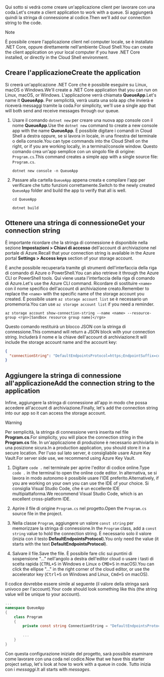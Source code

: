 <span data-ttu-id="3391f-101">Qui sotto si vedrà come creare un'applicazione client per lavorare con una coda.</span><span class="sxs-lookup"><span data-stu-id="3391f-101">Let's create a client application to work with a queue.</span></span> <span data-ttu-id="3391f-102">Si aggiungerà quindi la stringa di connessione al codice.</span><span class="sxs-lookup"><span data-stu-id="3391f-102">Then we'll add our connection string to the code.</span></span>

> [!NOTE]
> <span data-ttu-id="3391f-103">È possibile creare l'applicazione client nel computer locale, se è installato .NET Core, oppure direttamente nell'ambiente Cloud Shell.</span><span class="sxs-lookup"><span data-stu-id="3391f-103">You can create the client application on your local computer if you have .NET Core installed, or directly in the Cloud Shell environment.</span></span>

## <a name="create-the-application"></a><span data-ttu-id="3391f-104">Creare l'applicazione</span><span class="sxs-lookup"><span data-stu-id="3391f-104">Create the application</span></span>

<span data-ttu-id="3391f-105">Si creerà un'applicazione .NET Core che è possibile eseguire su Linux, macOS o Windows.</span><span class="sxs-lookup"><span data-stu-id="3391f-105">We'll create a .NET Core application that you can run on Linux, macOS, or Windows.</span></span> <span data-ttu-id="3391f-106">L'applicazione verrà chiamata **QueueApp**.</span><span class="sxs-lookup"><span data-stu-id="3391f-106">Let's name it **QueueApp**.</span></span> <span data-ttu-id="3391f-107">Per semplicità, verrà usata una sola app che invierà e riceverà messaggi tramite la coda.</span><span class="sxs-lookup"><span data-stu-id="3391f-107">For simplicity, we'll use a single app that will both send and receive messages through our queue.</span></span>

1. <span data-ttu-id="3391f-108">Usare il comando `dotnet new` per creare una nuova app console con il nome **QueueApp**.</span><span class="sxs-lookup"><span data-stu-id="3391f-108">Use the `dotnet new` command to create a new console app with the name **QueueApp**.</span></span> <span data-ttu-id="3391f-109">È possibile digitare i comandi in Cloud Shell a destra oppure, se si lavora in locale, in una finestra del terminale o della console.</span><span class="sxs-lookup"><span data-stu-id="3391f-109">You can type commands into the Cloud Shell on the right, or if you are working locally, in a terminal/console window.</span></span> <span data-ttu-id="3391f-110">Questo comando crea un'app semplice con un singolo file di origine: `Program.cs`.</span><span class="sxs-lookup"><span data-stu-id="3391f-110">This command creates a simple app with a single source file: `Program.cs`.</span></span>

    ```azurecli
    dotnet new console -n QueueApp
    ```

1. <span data-ttu-id="3391f-111">Passare alla cartella `QueueApp` appena creata e compilare l'app per verificare che tutto funzioni correttamente.</span><span class="sxs-lookup"><span data-stu-id="3391f-111">Switch to the newly created `QueueApp` folder and build the app to verify that all is well.</span></span>

    ```azurecli
    cd QueueApp
    ```

    ```azurecli
    dotnet build
    ```

## <a name="get-your-connection-string"></a><span data-ttu-id="3391f-112">Ottenere una stringa di connessione</span><span class="sxs-lookup"><span data-stu-id="3391f-112">Get your connection string</span></span>

<span data-ttu-id="3391f-113">È importante ricordare che la stringa di connessione è disponibile nella sezione **Impostazioni > Chiavi di accesso** dell'account di archiviazione nel portale di Azure.</span><span class="sxs-lookup"><span data-stu-id="3391f-113">Recall that your connection string is available in the Azure portal **Settings > Access keys** section of your storage account.</span></span>

<span data-ttu-id="3391f-114">È anche possibile recuperarla tramite gli strumenti dell'interfaccia della riga di comando di Azure o PowerShell.</span><span class="sxs-lookup"><span data-stu-id="3391f-114">You can also retrieve it through the Azure CLI or PowerShell tools.</span></span> <span data-ttu-id="3391f-115">Qui viene usata l'interfaccia della riga di comando di Azure.</span><span class="sxs-lookup"><span data-stu-id="3391f-115">Let's use the Azure CLI command.</span></span> <span data-ttu-id="3391f-116">Ricordare di sostituire `<name>` con il nome specifico dell'account di archiviazione creato.</span><span class="sxs-lookup"><span data-stu-id="3391f-116">Remember to replace the `<name>` with the specific name of the storage account you created.</span></span> <span data-ttu-id="3391f-117">È possibile usare `az storage account list` se è necessario un promemoria.</span><span class="sxs-lookup"><span data-stu-id="3391f-117">You can use `az storage account list` if you need a reminder.</span></span>

```azurecli
az storage account show-connection-string --name <name> --resource-group <rgn>[Sandbox resource group name]</rgn>
```

<span data-ttu-id="3391f-118">Questo comando restituirà un blocco JSON con la stringa di connessione.</span><span class="sxs-lookup"><span data-stu-id="3391f-118">This command will return a JSON block with your connection string.</span></span> <span data-ttu-id="3391f-119">Includerà il nome e la chiave dell'account di archiviazione:</span><span class="sxs-lookup"><span data-stu-id="3391f-119">It will include the storage account name and the account key:</span></span>

```json
{
  "connectionString": "DefaultEndpointsProtocol=https;EndpointSuffix=core.windows.net;AccountName=<name>;AccountKey=vyw6aKz2PtSAgQ4ljJQgJFgxbCETdXt39ZyYQ5fLqoBJj/gT+43TbrhoVco7Rqj/AAJVlvFORRfnYqGHiX9QcQ=="
}
```

## <a name="add-the-connection-string-to-the-application"></a><span data-ttu-id="3391f-120">Aggiungere la stringa di connessione all'applicazione</span><span class="sxs-lookup"><span data-stu-id="3391f-120">Add the connection string to the application</span></span>

<span data-ttu-id="3391f-121">Infine, aggiungere la stringa di connessione all'app in modo che possa accedere all'account di archiviazione.</span><span class="sxs-lookup"><span data-stu-id="3391f-121">Finally, let's add the connection string into our app so it can access the storage account.</span></span>

> [!WARNING]
> <span data-ttu-id="3391f-122">Per semplicità, la stringa di connessione verrà inserita nel file **Program.cs**.</span><span class="sxs-lookup"><span data-stu-id="3391f-122">For simplicity, you will place the connection string in the **Program.cs** file.</span></span> <span data-ttu-id="3391f-123">In un'applicazione di produzione è necessario archiviarla in una posizione sicura.</span><span class="sxs-lookup"><span data-stu-id="3391f-123">In a production application, you should store it in a secure location.</span></span> <span data-ttu-id="3391f-124">Per l'uso sul lato server, è consigliabile usare Azure Key Vault.</span><span class="sxs-lookup"><span data-stu-id="3391f-124">For server side use, we recommend using Azure Key Vault.</span></span>

1. <span data-ttu-id="3391f-125">Digitare `code .` nel terminale per aprire l'editor di codice online.</span><span class="sxs-lookup"><span data-stu-id="3391f-125">Type `code .` in the terminal to open the online code editor.</span></span> <span data-ttu-id="3391f-126">In alternativa, se si lavora in modo autonomo è possibile usare l'IDE preferito.</span><span class="sxs-lookup"><span data-stu-id="3391f-126">Alternatively, if you are working on your own you can use the IDE of your choice.</span></span> <span data-ttu-id="3391f-127">Si consiglia Visual Studio Code, che è un eccellente IDE multipiattaforma.</span><span class="sxs-lookup"><span data-stu-id="3391f-127">We recommend Visual Studio Code, which is an excellent cross-platform IDE.</span></span>

1. <span data-ttu-id="3391f-128">Aprire il file di origine `Program.cs` nel progetto.</span><span class="sxs-lookup"><span data-stu-id="3391f-128">Open the `Program.cs` source file in the project.</span></span>

1. <span data-ttu-id="3391f-129">Nella classe `Program`, aggiungere un valore `const string` per memorizzare la stringa di connessione.</span><span class="sxs-lookup"><span data-stu-id="3391f-129">In the `Program` class, add a `const string` value to hold the connection string.</span></span> <span data-ttu-id="3391f-130">È necessario solo il valore (inizia con il testo **DefaultEndpointsProtocol**).</span><span class="sxs-lookup"><span data-stu-id="3391f-130">You only need the value (it starts with the text **DefaultEndpointsProtocol**).</span></span>

1. <span data-ttu-id="3391f-131">Salvare il file.</span><span class="sxs-lookup"><span data-stu-id="3391f-131">Save the file.</span></span> <span data-ttu-id="3391f-132">È possibile fare clic sui puntini di sospensione "..." nell'angolo a destra dell'editor cloud o usare i tasti di scelta rapida (<kbd>CTRL+S</kbd> in Windows e Linux o <kbd>CMD+S</kbd> in macOS).</span><span class="sxs-lookup"><span data-stu-id="3391f-132">You can click the ellipse "..." in the right corner of the cloud editor, or use the accelerator key (<kbd>Ctrl+S</kbd> on Windows and Linux, <kbd>Cmd+S</kbd> on macOS).</span></span>

<span data-ttu-id="3391f-133">Il codice dovrebbe essere simile al seguente (il valore della stringa sarà univoco per l'account).</span><span class="sxs-lookup"><span data-stu-id="3391f-133">Your code should look something like this (the string value will be unique to your account).</span></span>

```csharp
...
namespace QueueApp
{
    class Program
    {
        private const string ConnectionString = "DefaultEndpointsProtocol=https; ...";
        
        ...
    }
}
```

<span data-ttu-id="3391f-134">Con questa configurazione iniziale del progetto, sarà possibile esaminare come lavorare con una coda nel codice.</span><span class="sxs-lookup"><span data-stu-id="3391f-134">Now that we have this starter project setup, let's look at how to work with a queue in code.</span></span> <span data-ttu-id="3391f-135">Tutto inizia con i _messaggi_.</span><span class="sxs-lookup"><span data-stu-id="3391f-135">It all starts with _messages_.</span></span>